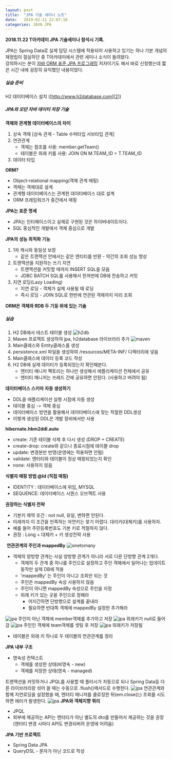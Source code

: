 ```yaml
---
layout: post
title:  "JPA 기술 세미나 노트"
date:   2019-02-11 22:07:10
categories: JAVA JPA
---
```

**2018.11.22 T아카데미 JPA 기술세미나 참석시 기록.**

JPA는 Spring Data로 실제 담당 시스템에 적용되어 사용하고 있기는 하나 기본 개념의 재정립이 절실하던 중 T아카데미에서 관련 세미나 소식이 들려왔다.  
강의하시는 분이 [자바 ORM 표준 JPA 프로그래밍][1] 저자이기도 해서 바로 신청했는데 짧은 시간 내에 굉장히 유익했던 내용이었다.


##### 실습 준비
H2 데이터베이스 설치 ([http://www.h2database.com][2])

##### JPA와 모던 자바 데이터 저장 기술
**객체와 관계형 데이터베이스의 차이**
1. 상속 객체 [상속 관계 - Table 수퍼타입 서브타입 관계]
2. 연관관계  
   - 객체는 참조를 사용: member.getTeam()
   - 테이블은 외래 키를 사용: JOIN ON M.TEAM_ID = T.TEAM_ID
3. 데이터 타입
 
**ORM?**
- Object-relational mapping(객제 관계 매핑)
- 객체는 객체대로 설계
- 관계형 데이터베이스는 관계현 데이터베이스 대로 설계
- ORM 프레임워크가 중간에서 매핑

**JPA는 표준 명세**
- JPA는 인터페이스이고 실제로 구현된 것은 하이버네이트이다.
- SQL 중심적인 개발에서 객체 중심으로 개발

**JPA의 성능 최적화 기능**
1. 1차 캐시와 동일성 보장
   - 같은 트랜잭션 안에서는 같은 엔티티를 반환 - 약간의 조회 성능 향상
2. 트랜잭션을 지원하는 쓰기 지연
   - 트랜잭션을 커밋할 때까지 INSERT SQL을 모음
   - JDBC BATCH SQL를 사용해서 한꺼번에 DB에 전송하고 커밋
3. 지연 로딩(Lazy Loading) 
   - 지연 로딩 - 객체가 실제 사용될 때 로딩
   - 즉시 로딩 - JOIN SQL로 한번에 연관된 객체까지 미리 조회
   
**ORM은 객체와 RDB 두 기둥 위에 있는 기술**

##### 실습

1. H2 DB에서 테스트 테이블 생성
![h2db](./../../../../../../images/20190211/01.png)
2. Maven 프로젝트 생성하여 jpa, h2database 라이브러리 추가
![maven](./../../../../../../images/20190211/02.png)
3. Main클래스와 Entity클래스를 생성
4. persistence.xml 파일을 생성하여 /resources/META-INF/ 디렉터리에 넣음
5. Main클래스에 데이터 등록 코드 작성
6. H2 DB에 실제 데이터가 등록되었는지 확인해본다.
   - 엔터티 매니저 팩토리는 하나만 생성해서 애플리케이션 전체에서 공유
   - 엔터티 매니저는 쓰레드 간에 공유하면 안된다. (사용하고 버려야 됨)

**데이터베이스 스키마 자동 생성하기**
- DDL을 애플리케이션 실행 시점에 자동 생성
- 테이블 중심 -> 객체 중심
- 데이터베이스 방언을 활용해서 데이터베이스에 맞는 적절한 DDL생성
- 이렇게 생성된 DDL은 개발 장비에서만 사용

**hibernate.hbm2ddl.auto**
- create: 기존 테이블 삭제 후 다시 생성 (DROP + CREATE)
- create-drop: create와 같으나 종료시점에 테이블 drop
- update: 변경분만 반영(운영에는 적용하면 안됨)
- validate: 엔터티와 테이블이 정상 매핑되었는지 확인
- none: 사용하지 않음

**식별자 매핑 방법 @Id (직접 매핑)**
- IDENTITY : 데이터베이스에 위임, MYSQL
- SEQUENCE: 데이터베이스 시퀀스 오브젝트 사용

**권장하는 식별자 전략**
- 기본키 제약 조건 : not null, 유일, 변하면 안된다.
- 미래까지 이 조건을 만족하는 자연키는 찾기 어렵다. 대리키(대체키)를 사용하자.
- 예를 들어 주민등록번호도 기본 키로 적절하지 않다.
- 권장 : Long + 대체키 + 키 생성전략 사용

​
**연관관계의 주인과 mappedBy**
![onetomany](./../../../../../../images/20190211/03.png)
- 객체의 양방향 관계는 사실 양방향 관계가 아니라 서로 다른 단방향 관계 2개다.
  - 객체의 두 관계 중 하나를 주인으로 설정하고 주인 객체에서 일어나는 업데이트 동작만 실제 DB에 적용
  - 'mappedBy' 는 주인이 아니고 조회만 되는 것
  - 주인은 mappedBy 속성 사용하지 않음
  - 주인이 아니면  mappedBy 속성으로 주인을 지정
  - 외래 키가 있는 곳을 주인으로 정해라
    - 어지간하면 단방향으로 설계를 끝내라
    - 필요하면 반대쪽 객체에 mappedBy 설정만 추가해라
    
![jpa](./../../../../../../images/20190211/04.png)
주인이 아닌 객체에 member객체를 추가하고 저장
![jpa](./../../../../../../images/20190211/05.png)
외래키가 null로 들어감
![jpa](./../../../../../../images/20190211/07.png)
주인인 객체에 team객체를 셋팅 후 저장
![jpa](./../../../../../../images/20190211/08.png)
외래키가 저장됨

- 테이블은 외래 키 하나로 두 테이블의 연관관계를 정리

**JPA 내부 구조**
- 영속성 컨텍스트
  - 객체를 생성한 상태(비영속 - new)
  - 객체를 저장한 상태(영속 - managed)

트랜잭션을 커밋하거나 JPQL를 사용할 때 플러시가 자동으로 되나 Spring Data등 다른 라이브러리랑 섞어 쓸 때는 수동으로 .flush()메서드로 수행한다.
![jpa](./../../../../../../images/20190211/10.png)
연관관계와 함께 지연로딩을 설정했을 때, 엔터티 매니저를 클로징한 뒤(em.close();) 조회를 시도하면 에러가 발생한다.
![jpa](./../../../../../../images/20190211/11.png)
**JPA와 객체지향 쿼리**
- JPQL
- 외부에 제공하는 API는 엔터티가 아닌 별도의 dto를 만들어서 제공하는 것을 권장 (엔터티 변경 시마다 API도 변경되버려 운영에 어려움)

**JPA 기반 프로젝트**
- Spring Data JPA
- QueryDSL - 문자가 아닌 코드로 작성

[1]: http://acornpub.co.kr/book/jpa-programmig
[2]: http://www.h2database.com